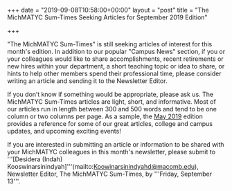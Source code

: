 +++
date = "2019-09-08T10:58:00+00:00"
layout = "post"
title = "The MichMATYC Sum-Times Seeking Articles for September 2019 Edition"

+++

"The MichMATYC Sum-Times" is still seeking articles of interest for this month's edition. In addition to our popular "Campus News" section, if you or your colleagues would like to share accomplishments, recent retirements or new hires within your department,
a short teaching topic or idea to share, or hints to help other members spend their professional time, please consider writing an 
article and sending it to the Newsletter Editor.

If you don’t know if something would be appropriate, please ask us. The MichMATYC Sum-Times articles are light, short, and informative. 
Most of our articles run in length between 300 and 500 words and tend to be one column or two columns per page. As a sample, the 
[May 2019](https://michmatyc.netlify.com/uploads/MichMatycNewsletterMay2019.pdf) edition provides a reference for some of our great 
articles, college and campus updates, and upcoming exciting events!

If you are interested in submitting an article or information to be shared with your MichMATYC colleagues in this month's 
newsletter, please submit to '''[Desidera (Indah) Kooswinarsinindyah]'''(mailto:Koowinarsinindyahd@macomb.edu), 
Newsletter Editor, The MichMATYC Sum-Times, by '''Friday, September 13'''.

